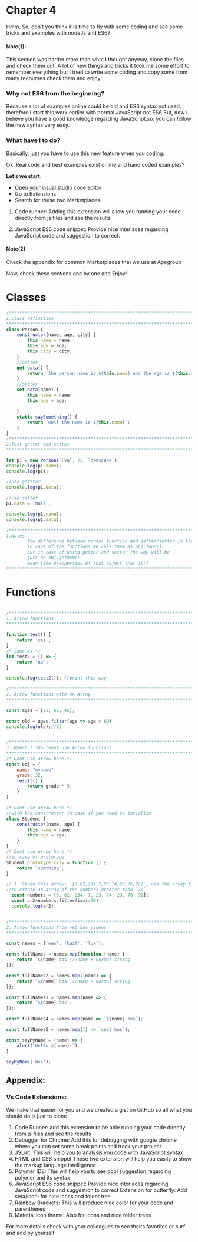 # Chapter 4 
Hmm. So, don’t you think it is time to fly with some coding and see some tricks and examples with nodeJs and ES6?

#### Note(1): 
This section was harder more than what I thought anyway, clone the files and check them out. A lot of new things and tricks it took me some effort to remember everything but I tried to write some coding and copy some from many recourses check them and enjoy.

### Why not ES6 from the beginning?
Because a lot of examples online could be old and ES6 syntax not used, therefore I start this work earlier with normal JavaScript not ES6 
But, now I believe you have a good knowledge regarding JavaScript.so, you can follow the new syntax very easy. 

### What have I to do? 
Basically, just you have to use this new feature when you coding.

Ok. Real code and best examples exist online and hand coded examples?

**Let’s we start:** 
- Open your visual studio code editor 
- Go to Extensions 
- Search for these two Marketplaces 

1. Code runner:
   Adding this extension will allow you running your code directly from js files and see the results 

2. JavaScript ES6 code snippet:
   Provide nice interlaces regarding JavaScript code and suggestion to correct. 

#### Note(2)
Check the appendix for common Marketplaces that we use at Apegroup  

Now, check these sections one by one and Enjoy! 

# Classes 

```javascript
/*******************************************************************************
1.Class definition  
*******************************************************************************/
class Person {
    constructor(name, age, city) {
        this.name = name;
        this.age = age;
        this.city = city;
    }
    //Getter 
    get data() {
        return `the person name is ${this.name} and the age is ${this.age}`;
    }
    //Setter 
    set data(name) {
        this.name = name;
        this.age = age;

    }
    static saySomething() {
        return `well the name is ${this.name}`;
    }
}
/*******************************************************************************
2.Test getter and setter   
*******************************************************************************/

let p1 = new Person(`Eva`, 23, `damscuse`);
console.log(p1.name);
console.log(p1);

//use gettter
console.log(p1.data);

//use setter 
p1.data = `Nali`;

console.log(p1.name);
console.log(p1.data);

/*******************************************************************************
1.Notes 
        The difference between normal function and getter/setter is that: 
        in case of the functions we call them as obj.func(); 
        but in case of using getter and setter the way will be 
        just be obj.getName; 
        mean like preoperties of that object that it:) 
*******************************************************************************/

```

# Functions 

```javascript

/*******************************************************************************
1. Arrow functions 
*******************************************************************************/

function test() {
    return `yes`;
}
/* Same as */
let test2 = () => {
    return `no`;
}

console.log(test2()); //print this way 

/*******************************************************************************
2. Arrow functions with an Array 
*******************************************************************************/

const ages = [23, 62, 45];

const old = ages.filter(age => age > 60)
console.log(old);//62


/*******************************************************************************
3. Where I shouldnot use Arrow functions 
*******************************************************************************/
/* Dont use arrow here */
const obj = {
    name: "myname",
    grade: 32,
    result() {
        return grade * 5;
    }
}

/* Dont use arrow here */
//with the constructor in case if you need to intialize
class Student {
    constructor(name, age) {
        this.name = name;
        this.age = age;
    }
}
/* Dont use arrow here */
//in case of prototype 
Student.prototype.city = function () {
    return `somthing`;
}

// 1. Given this array: `[3,62,234,7,23,74,23,76,92]`, use the array filter method and an arrow function 
//to create an array of the numbers greater than `70`
  const numbers = [3, 62, 234, 7, 23, 74, 23, 76, 92];
  const ar2=numbers.filter(i=>i>70);
  console.log(ar2);


/*******************************************************************************
2. Arrow functions from web bos videos  
*******************************************************************************/

const names = ['wes', 'kait', 'lux'];

const fullNames = names.map(function (name) {
    return `${name} bos`;//name + normal string 
});

const fullNames2 = names.map((name) => {
    return `${name} bos`;//name + normal string 
});

const fullNames3 = names.map(name => {
    return `${name} bos`;
});

const fullNames4 = names.map(name => `${name} bos`);

const fullNames5 = names.map(() => `cool bos`);

const sayMyName = (name) => {
    alert(`Hello ${name}!`)
}

sayMyName('Wes');


```


## Appendix:
### Vs Code Extensions: 
We make that easier for you and we created a gist on GitHub so all what you should do is just to clone 

1. Code Runner:
add this extension to be able running your code directly from js files and see the results 
1. Debugger for Chrome:
Add this for debugging with google chrome where you can set some break points and track your project
1. JSLint:
This will help you to analysis you code with JavaScript syntax 
1. HTML and CSS snippet 
Those two extension will help you easily to show the markup language intelligence 
1. Polymer IDE:
This will help you to see cool suggestion regarding polymer and its syntax 
1. JavaScript ES6 code snippet:
Provide nice interlaces regarding JavaScript code and suggestion to correct 
Extension for butterfly:
Add seta/icon: for nice icons and folder tree 
1. Rainbow Brackets:
This will produce nice color for your code and parentheses 
1. Material icon theme:
Also for icons and nice folder trees 

For more details check with your colleagues to see theirs favorites or surf and add by yourself 
